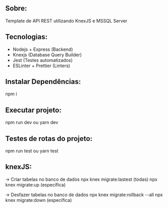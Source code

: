 ## Sobre:
Template de API REST utilizando KnexJS e MSSQL Server

## Tecnologias:
- Nodejs + Express (Backend)
- Knexjs (Database Query Builder)
- Jest (Testes automatizados)
- ESLinter + Prettier (Linters)

## Instalar Dependências:
npm i

## Executar projeto:
npm run dev ou yarn dev

## Testes de rotas do projeto:
npm run test ou yarn test

## knexJS:
-> Criar tabelas no banco de dados
npx knex migrate:lastest (todas)
npx knex migrate:up <tabela> (específica)

-> Desfazer tabelas no banco de dados
npx knex migrate:rollback --all
npx knex migrate:down <tabela> (específica)